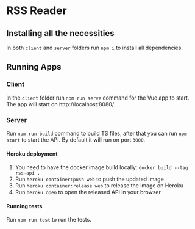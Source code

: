 # RSS Reader

## Installing all the necessities

In both `client` and `server` folders run `npm i` to install all dependencies. 

## Running Apps

### Client

In the `client` folder run `npm run serve` command for the Vue app to start. The app will start on http://localhost:8080/.

### Server

Run `npm run build` command to build TS files, after that you can run `npm start` to start the API. By default it will run on port `3000`.

#### Heroku deployment

1. You need to have the docker image build locally: `docker build --tag rss-api .`
2. Run `heroku container:push web` to push the updated image
3. Run `heroku container:release web` to release the image on Heroku
4. Run `heroku open` to open the released API in your browser

#### Running tests

Run `npm run test` to run the tests.